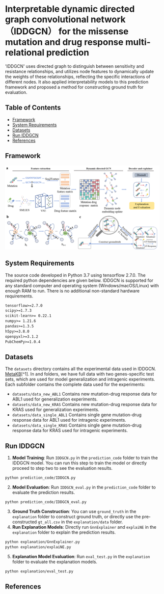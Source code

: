 # Interpretable dynamic directed graph convolutional network（IDDGCN） for the missense mutation and drug response multi-relational prediction

'IDDGCN' uses directed graph to distinguish between sensitivity and resistance relationships, and utilizes node features to dynamically update the weights of these relationships, reflecting the specific interactions of different nodes. It also applied interpretability models to this prediction framework and proposed a method for constructing ground truth for evaluation. 

## Table of Contents
- [Framework](#framework)
- [System Requirements](#system-requirements)
- [Datasets](#datasets)
- [Run IDDGCN](#run-iddgcn)
- [References](#References)

## Framework
![Framework](image/IDDGCN.png)

## System Requirements
The source code developed in Python 3.7 using tensorflow  2.7.0. The required python dependencies are given below. IDDGCN is supported for any standard computer and operating system (Windows/macOS/Linux) with enough RAM to run. There is no additional non-standard hardware requirements.
```markdown
tensorflow>=2.7.0
scipy>=1.7.3
scikit-learn>= 0.22.1
numpy>= 1.21.6
pandas>=1.3.5
h5py>=3.8.0
openpyxl>=3.1.2
PubChemPy>=1.0.4
```

## Datasets
The `datasets` directory contains all the experimental data used in IDDGCN. [MetaKB](https://search.cancervariants.org/#*)[^1].
In and folders, we have full data with two genes-specific test sets, which are used for model generalization and intragenic experiments. Each subfolder contains the complete data used for the experiments:
- `datasets/data_new_ABL1` Contains new mutation-drug response data for ABL1 used for generalization experiments.
- `datasets/data_new_KRAS` Contains new mutation-drug response data for KRAS used for generalization experiments.
- `datasets/data_single_ABL1` Contains single gene mutation-drug response data for ABL1 used for intragenic experiments.
- `datasets/data_single_KRAS` Contains single gene mutation-drug response data for KRAS used for intragenic experiments.

## Run IDDGCN

1. **Model Training**: Run `IDDGCN.py` in the `prediction_code` folder to train the IDDGCN model. You can run this step to train the model or directly proceed to step two to see the evaluation results.
```markdown
python prediction_code/IDDGCN.py
```
2. **Model Evaluation**: Run `IDDGCN_eval.py` in the `prediction_code` folder to evaluate the prediction results.
```markdown
python prediction_code/IDDGCN_eval.py
```
3. **Ground Truth Construction**: You can use `ground_truth` in the `explanation` folder to construct ground truth, or directly use the pre-constructed `gt_all.csv` in the `explanation/data` folder.
4. **Run Explanation Models**: Directly run `GnnExplainer` and `explaiNE` in the `explanation` folder to explain the prediction results.
```markdown
python explanation/GnnExplainer.py
python explanation/explaiNE.py
```
5. **Explanation Model Evaluation**: Run `eval_test.py` in the `explanation` folder to evaluate the explanation models.  
```markdown
python explanation/eval_test.py
```

## References
[^1]:Wagner A H, Walsh B, Mayfield G, et al. A harmonized meta-knowledgebase of clinical interpretations of somatic genomic variants in cancer[J]. Nature genetics, 2020, 52(4): 448-457.
